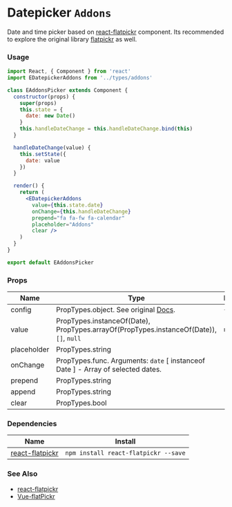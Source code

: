 # Datepicker `Addons`

Date and time picker based on [react-flatpickr](https://github.com/coderhaoxin/react-flatpickr) component. Its recommended to explore the original library [flatpickr](https://github.com/chmln/flatpickr) as well.

<!-- STORY -->

### Usage
```jsx
import React, { Component } from 'react'
import EDatepickerAddons from '../types/addons'

class EAddonsPicker extends Component {
  constructor(props) {
    super(props)
    this.state = {
      date: new Date()
    }
    this.handleDateChange = this.handleDateChange.bind(this)
  }

  handleDateChange(value) {
    this.setState({
      date: value
    })
  }

  render() {
    return (
      <EDatepickerAddons
        value={this.state.date}
        onChange={this.handleDateChange}
        prepend="fa fa-fw fa-calendar"
        placeholder="Addons"
        clear />
    )
  }
}

export default EAddonsPicker
```

### Props

| Name        | Type                                                                                    | Default |
|-------------|-----------------------------------------------------------------------------------------|---------|
| config      | PropTypes.object. See original [Docs](https://chmln.github.io/flatpickr/options/).      | `{}`    |
| value       | PropTypes.instanceOf(Date), PropTypes.arrayOf(PropTypes.instanceOf(Date)), `[]`, `null` | `null`  |
| placeholder | PropTypes.string                                                                        | -       |
| onChange    | PropTypes.func. Arguments: `date` [ instanceof Date ] - Array of selected dates.        | -       |
| prepend     | PropTypes.string                                                                        | -       |
| append      | PropTypes.string                                                                        | -       |
| clear       | PropTypes.bool                                                                          | -       |


### Dependencies

| Name        | Install    |
|-------------|---------|
| [react-flatpickr](https://github.com/coderhaoxin/react-flatpickr) | `npm install react-flatpickr --save` |

### See Also
- [react-flatpickr](https://github.com/coderhaoxin/react-flatpickr)
- [Vue-flatPickr](https://github.com/ankurk91/vue-flatpickr-component)

